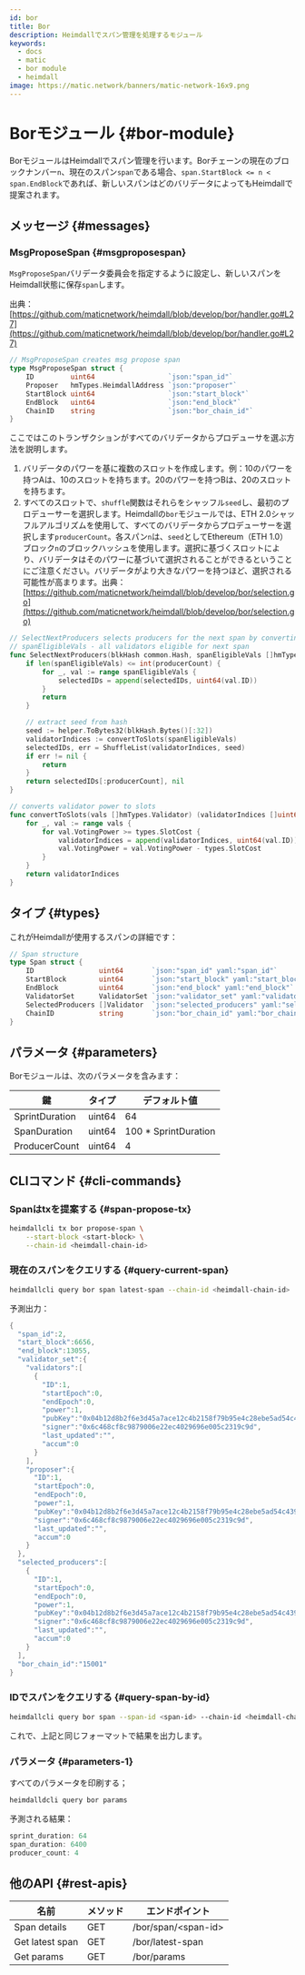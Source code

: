 ```yaml
---
id: bor
title: Bor
description: Heimdallでスパン管理を処理するモジュール
keywords:
  - docs
  - matic
  - bor module
  - heimdall
image: https://matic.network/banners/matic-network-16x9.png
---
```


# Borモジュール {#bor-module}

BorモジュールはHeimdallでスパン管理を行います。Borチェーンの現在のブロックナンバー`n`、現在のスパン`span`である場合、`span.StartBlock <= n < span.EndBlock`であれば、新しいスパンはどのバリデータによってもHeimdallで提案されます。

## メッセージ {#messages}

### MsgProposeSpan {#msgproposespan}

`MsgProposeSpan`バリデータ委員会を指定するように設定し、新しいスパンをHeimdall状態に保存`span`します。

出典：[https://github.com/maticnetwork/heimdall/blob/develop/bor/handler.go#L27](https://github.com/maticnetwork/heimdall/blob/develop/bor/handler.go#L27)

```go
// MsgProposeSpan creates msg propose span
type MsgProposeSpan struct {
	ID         uint64                  `json:"span_id"`
	Proposer   hmTypes.HeimdallAddress `json:"proposer"`
	StartBlock uint64                  `json:"start_block"`
	EndBlock   uint64                  `json:"end_block"`
	ChainID    string                  `json:"bor_chain_id"`
}
```

ここではこのトランザクションがすべてのバリデータからプロデューサを選ぶ方法を説明します。

1. バリデータのパワーを基に複数のスロットを作成します。例：10のパワーを持つAは、10のスロットを持ちます。20のパワーを持つBは、20のスロットを持ちます。
2. すべてのスロットで、`shuffle`関数はそれらをシャッフル`seed`し、最初のプロデューサーを選択します。Heimdallの`bor`モジュールでは、ETH 2.0シャッフルアルゴリズムを使用して、すべてのバリデータからプロデューサーを選択します`producerCount`。各スパン`n`は、`seed`としてEthereum（ETH 1.0）ブロック`n`のブロックハッシュを使用します。選択に基づくスロットにより、バリデータはそのパワーに基づいて選択されることができるということにご注意ください。バリデータがより大きなパワーを持つほど、選択される可能性が高まります。出典：[https://github.com/maticnetwork/heimdall/blob/develop/bor/selection.go](https://github.com/maticnetwork/heimdall/blob/develop/bor/selection.go)

```go
// SelectNextProducers selects producers for the next span by converting power to slots
// spanEligibleVals - all validators eligible for next span
func SelectNextProducers(blkHash common.Hash, spanEligibleVals []hmTypes.Validator, producerCount uint64) (selectedIDs []uint64, err error) {
	if len(spanEligibleVals) <= int(producerCount) {
		for _, val := range spanEligibleVals {
			selectedIDs = append(selectedIDs, uint64(val.ID))
		}
		return
	}

	// extract seed from hash
	seed := helper.ToBytes32(blkHash.Bytes()[:32])
	validatorIndices := convertToSlots(spanEligibleVals)
	selectedIDs, err = ShuffleList(validatorIndices, seed)
	if err != nil {
		return
	}
	return selectedIDs[:producerCount], nil
}

// converts validator power to slots
func convertToSlots(vals []hmTypes.Validator) (validatorIndices []uint64) {
	for _, val := range vals {
		for val.VotingPower >= types.SlotCost {
			validatorIndices = append(validatorIndices, uint64(val.ID))
			val.VotingPower = val.VotingPower - types.SlotCost
		}
	}
	return validatorIndices
}
```

## タイプ {#types}

これがHeimdallが使用するスパンの詳細です：

```go
// Span structure
type Span struct {
	ID                uint64       `json:"span_id" yaml:"span_id"`
	StartBlock        uint64       `json:"start_block" yaml:"start_block"`
	EndBlock          uint64       `json:"end_block" yaml:"end_block"`
	ValidatorSet      ValidatorSet `json:"validator_set" yaml:"validator_set"`
	SelectedProducers []Validator  `json:"selected_producers" yaml:"selected_producers"`
	ChainID           string       `json:"bor_chain_id" yaml:"bor_chain_id"`
}
```

## パラメータ {#parameters}

Borモジュールは、次のパラメータを含みます：

| 鍵 | タイプ | デフォルト値 |
|----------------------|------|------------------|
| SprintDuration | uint64 | 64 |
| SpanDuration | uint64 | 100 * SprintDuration |
| ProducerCount | uint64 | 4 |


## CLIコマンド {#cli-commands}

### Spanはtxを提案する {#span-propose-tx}

```bash
heimdallcli tx bor propose-span \
	--start-block <start-block> \
	--chain-id <heimdall-chain-id>
```

### 現在のスパンをクエリする {#query-current-span}

```bash
heimdallcli query bor span latest-span --chain-id <heimdall-chain-id>
```

予測出力：

```go
{
  "span_id":2,
  "start_block":6656,
  "end_block":13055,
  "validator_set":{
    "validators":[
      {
        "ID":1,
        "startEpoch":0,
        "endEpoch":0,
        "power":1,
        "pubKey":"0x04b12d8b2f6e3d45a7ace12c4b2158f79b95e4c28ebe5ad54c439be9431d7fc9dc1164210bf6a5c3b8523528b931e772c86a307e8cff4b725e6b4a77d21417bf19",
        "signer":"0x6c468cf8c9879006e22ec4029696e005c2319c9d",
        "last_updated":"",
        "accum":0
      }
    ],
    "proposer":{
      "ID":1,
      "startEpoch":0,
      "endEpoch":0,
      "power":1,
      "pubKey":"0x04b12d8b2f6e3d45a7ace12c4b2158f79b95e4c28ebe5ad54c439be9431d7fc9dc1164210bf6a5c3b8523528b931e772c86a307e8cff4b725e6b4a77d21417bf19",
      "signer":"0x6c468cf8c9879006e22ec4029696e005c2319c9d",
      "last_updated":"",
      "accum":0
    }
  },
  "selected_producers":[
    {
      "ID":1,
      "startEpoch":0,
      "endEpoch":0,
      "power":1,
      "pubKey":"0x04b12d8b2f6e3d45a7ace12c4b2158f79b95e4c28ebe5ad54c439be9431d7fc9dc1164210bf6a5c3b8523528b931e772c86a307e8cff4b725e6b4a77d21417bf19",
      "signer":"0x6c468cf8c9879006e22ec4029696e005c2319c9d",
      "last_updated":"",
      "accum":0
    }
  ],
  "bor_chain_id":"15001"
}
```

### IDでスパンをクエリする {#query-span-by-id}

```bash
heimdallcli query bor span --span-id <span-id> --chain-id <heimdall-chain-id>
```

これで、上記と同じフォーマットで結果を出力します。

### パラメータ {#parameters-1}

すべてのパラメータを印刷する；

```go
heimdalldcli query bor params
```

予測される結果：

```go
sprint_duration: 64
span_duration: 6400
producer_count: 4
```

## 他のAPI {#rest-apis}

| 名前 | メソッド | エンドポイント |
|----------------------|------|------------------|
| Span details | GET | /bor/span/<span-id\> |
| Get latest span | GET | /bor/latest-span |
| Get params | GET | /bor/params |
